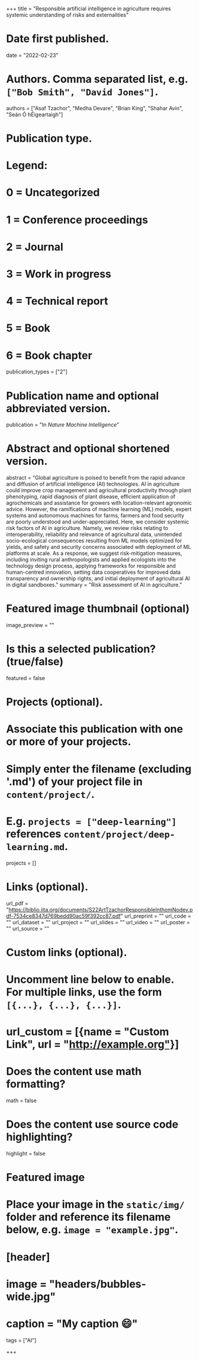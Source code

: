 +++
title = "Responsible artificial intelligence in agriculture requires systemic understanding of risks and externalities"

# Date first published.
date = "2022-02-23"

# Authors. Comma separated list, e.g. `["Bob Smith", "David Jones"]`.
authors = ["Asaf Tzachor", "Medha Devare", "Brian King", "Shahar Avin", "Seán Ó hÉigeartaigh"]

# Publication type.
# Legend:
# 0 = Uncategorized
# 1 = Conference proceedings
# 2 = Journal
# 3 = Work in progress
# 4 = Technical report
# 5 = Book
# 6 = Book chapter
publication_types = ["2"]

# Publication name and optional abbreviated version.
publication = "In *Nature Machine Intelligence*"

# Abstract and optional shortened version.
abstract = "Global agriculture is poised to benefit from the rapid advance and diffusion of artificial intelligence (AI) technologies. AI in agriculture could improve crop management and agricultural productivity through plant phenotyping, rapid diagnosis of plant disease, efficient application of agrochemicals and assistance for growers with location-relevant agronomic advice. However, the ramifications of machine learning (ML) models, expert systems and autonomous machines for farms, farmers and food security are poorly understood and under-appreciated. Here, we consider systemic risk factors of AI in agriculture. Namely, we review risks relating to interoperability, reliability and relevance of agricultural data, unintended socio-ecological consequences resulting from ML models optimized for yields, and safety and security concerns associated with deployment of ML platforms at scale. As a response, we suggest risk-mitigation measures, including inviting rural anthropologists and applied ecologists into the technology design process, applying frameworks for responsible and human-centred innovation, setting data cooperatives for improved data transparency and ownership rights, and initial deployment of agricultural AI in digital sandboxes."
summary = "Risk assessment of AI in agriculture."

# Featured image thumbnail (optional)
image_preview = ""

# Is this a selected publication? (true/false)
featured = false

# Projects (optional).
#   Associate this publication with one or more of your projects.
#   Simply enter the filename (excluding '.md') of your project file in `content/project/`.
#   E.g. `projects = ["deep-learning"]` references `content/project/deep-learning.md`.
projects = []

# Links (optional).
url_pdf = "https://biblio.iita.org/documents/S22ArtTzachorResponsibleInthomNodev.pdf-7534ce8347d769bedd90ac59f392cc87.pdf"
url_preprint = ""
url_code = ""
url_dataset = ""
url_project = ""
url_slides = ""
url_video = ""
url_poster = ""
url_source = ""

# Custom links (optional).
#   Uncomment line below to enable. For multiple links, use the form `[{...}, {...}, {...}]`.
# url_custom = [{name = "Custom Link", url = "http://example.org"}]

# Does the content use math formatting?
math = false

# Does the content use source code highlighting?
highlight = false

# Featured image
# Place your image in the `static/img/` folder and reference its filename below, e.g. `image = "example.jpg"`.
# [header]
# image = "headers/bubbles-wide.jpg"
# caption = "My caption 😄"

tags = ["AI"]

+++

